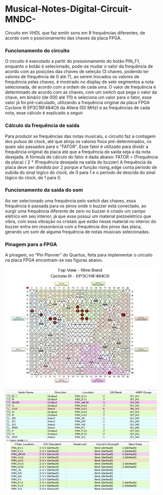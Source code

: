 # Musical-Notes-Digital-Circuit-MNDC-
Circuito em VHDL que faz emitir sons em 8 frequências diferentes, de acordo com o posicionamento das chaves da placa FPGA.

### Funcionamento do circuito

O circuito é executado a partir do pressionamento do botão PIN_F1, enquanto o botão é selecionado, pode-se mudar o valor da frequência de acordo com as posições das chaves de seleção (3 chaves, podendo ter valores de frequência de 0 até 7), ao serem trocados os valores de frequência pelas chaves, é mostrado no display de sete segmentos a nota selecionada, de acordo com a ordem de cada uma. 
O valor de frequência é determinado de acordo com as chaves, com um switch que pega o valor da chave, em binário (de 000 até 111) e seleciona um valor para o fator, esse valor já foi pré-calculado, utilizando a frequência original da placa FPGA Cyclone III EP3C16F484C6 da Altera (50 MHz) e as frequências de cada nota, esse cálculo é explicado a seguir.

### Cálculo da frequência de saída

Para produzir as frequências das notas musicais, o circuito faz a contagem dos pulsos de clock, até que atinja os valores fixos pré-determinados, os quais são passados para o "FATOR". 
Esse fator é utilizado para dividir a frequência original da placa até que a frequência de saída seja a da nota desejada. A fórmula de cálculo do fator é dada abaixo:
FATOR =  (Frequência da placa) / 2 * (Frequência desejada na saída do buzzer)
A frequência da placa deve ser dividida por 2 porque a função  rising_edge conta período de subida do sinal lógico do clock, de 0 para 1 e o período de descida do sinal lógico do clock, de 1 para 0.

### Funcionamento da saída do som

Ao ser selecionado uma frequência pelo switch das chaves, essa frequência é passada para os pinos onde o buzzer está conectado, ao surgir uma frequência diferente de zero no buzzer é criado um campo elétrico em seu interior, já que esse possui um material piezoelétrico que vibra, com essa vibração os cristais que estão nesse material no interior do buzzer entra em ressonância com a frequência dos pinos das placa, gerando um som de alguma frequência de notas musicais selecionadas.

### Pinagem para a FPGA

A pinagem, no “Pin Planner” do Quartus, feita para implementar o circuito na placa FPGA encontram-se nas figuras abaixo.

![Pinagem para a placa FPGA (01)](resources/pin01.jpg)

![Pinagem para a placa FPGA (02)](resources/pin02.jpg)
